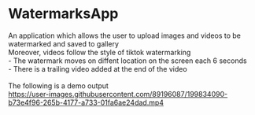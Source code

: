 # WatermarksApp

An application which allows the user to upload images and videos to be watermarked and saved to gallery
<br>Moreover, videos follow the style of tiktok watermarking
    <br>- The watermark moves on diffent location on the screen each 6 seconds
    <br>- There is a trailing video added at the end of the video
<br>
<br>The following is a demo output
<br>https://user-images.githubusercontent.com/89196087/199834090-b73e4f96-265b-4177-a733-01fa6ae24dad.mp4

